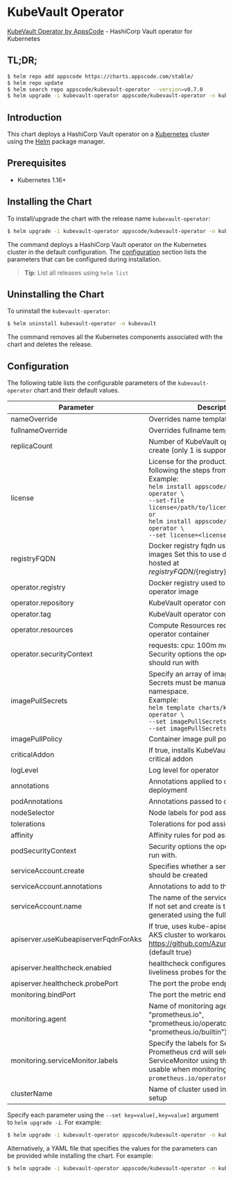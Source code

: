 # KubeVault Operator

[KubeVault Operator by AppsCode](https://github.com/kubevault/operator) - HashiCorp Vault operator for Kubernetes

## TL;DR;

```bash
$ helm repo add appscode https://charts.appscode.com/stable/
$ helm repo update
$ helm search repo appscode/kubevault-operator --version=v0.7.0
$ helm upgrade -i kubevault-operator appscode/kubevault-operator -n kubevault --create-namespace --version=v0.7.0
```

## Introduction

This chart deploys a HashiCorp Vault operator on a [Kubernetes](http://kubernetes.io) cluster using the [Helm](https://helm.sh) package manager.

## Prerequisites

- Kubernetes 1.16+

## Installing the Chart

To install/upgrade the chart with the release name `kubevault-operator`:

```bash
$ helm upgrade -i kubevault-operator appscode/kubevault-operator -n kubevault --create-namespace --version=v0.7.0
```

The command deploys a HashiCorp Vault operator on the Kubernetes cluster in the default configuration. The [configuration](#configuration) section lists the parameters that can be configured during installation.

> **Tip**: List all releases using `helm list`

## Uninstalling the Chart

To uninstall the `kubevault-operator`:

```bash
$ helm uninstall kubevault-operator -n kubevault
```

The command removes all the Kubernetes components associated with the chart and deletes the release.

## Configuration

The following table lists the configurable parameters of the `kubevault-operator` chart and their default values.

|              Parameter               |                                                                                                                                                                                     Description                                                                                                                                                                                     |                  Default                  |
|--------------------------------------|-------------------------------------------------------------------------------------------------------------------------------------------------------------------------------------------------------------------------------------------------------------------------------------------------------------------------------------------------------------------------------------|-------------------------------------------|
| nameOverride                         | Overrides name template                                                                                                                                                                                                                                                                                                                                                             | <code>""</code>                           |
| fullnameOverride                     | Overrides fullname template                                                                                                                                                                                                                                                                                                                                                         | <code>""</code>                           |
| replicaCount                         | Number of KubeVault operator replicas to create (only 1 is supported)                                                                                                                                                                                                                                                                                                               | <code>1</code>                            |
| license                              | License for the product. Get a license by following the steps from [here](https://kubevault.com/docs/latest/setup/install/enterprise/#get-a-trial-license). <br> Example: <br> `helm install appscode/kubevault-operator \` <br> `--set-file license=/path/to/license/file` <br> `or` <br> `helm install appscode/kubevault-operator \` <br> `--set license=<license file content>` | <code>""</code>                           |
| registryFQDN                         | Docker registry fqdn used to pull docker images Set this to use docker registry hosted at ${registryFQDN}/${registry}/${image}                                                                                                                                                                                                                                                      | <code>""</code>                           |
| operator.registry                    | Docker registry used to pull KubeVault operator image                                                                                                                                                                                                                                                                                                                               | <code>kubevault</code>                    |
| operator.repository                  | KubeVault operator container image                                                                                                                                                                                                                                                                                                                                                  | <code>vault-operator</code>               |
| operator.tag                         | KubeVault operator container image tag                                                                                                                                                                                                                                                                                                                                              | <code>v0.7.0</code>                       |
| operator.resources                   | Compute Resources required by the operator container                                                                                                                                                                                                                                                                                                                                | <code>{}</code>                           |
| operator.securityContext             | requests: cpu: 100m memory: 128Mi Security options the operator container should run with                                                                                                                                                                                                                                                                                           | <code>{}</code>                           |
| imagePullSecrets                     | Specify an array of imagePullSecrets. Secrets must be manually created in the namespace. <br> Example: <br> `helm template charts/kubevault-operator \` <br> `--set imagePullSecrets[0].name=sec0 \` <br> `--set imagePullSecrets[1].name=sec1`                                                                                                                                     | <code>[]</code>                           |
| imagePullPolicy                      | Container image pull policy                                                                                                                                                                                                                                                                                                                                                         | <code>IfNotPresent</code>                 |
| criticalAddon                        | If true, installs KubeVault operator as critical addon                                                                                                                                                                                                                                                                                                                              | <code>false</code>                        |
| logLevel                             | Log level for operator                                                                                                                                                                                                                                                                                                                                                              | <code>3</code>                            |
| annotations                          | Annotations applied to operator deployment                                                                                                                                                                                                                                                                                                                                          | <code>{}</code>                           |
| podAnnotations                       | Annotations passed to operator pod(s).                                                                                                                                                                                                                                                                                                                                              | <code>{}</code>                           |
| nodeSelector                         | Node labels for pod assignment                                                                                                                                                                                                                                                                                                                                                      | <code>{"kubernetes.io/os":"linux"}</code> |
| tolerations                          | Tolerations for pod assignment                                                                                                                                                                                                                                                                                                                                                      | <code>[]</code>                           |
| affinity                             | Affinity rules for pod assignment                                                                                                                                                                                                                                                                                                                                                   | <code>{}</code>                           |
| podSecurityContext                   | Security options the operator pod should run with.                                                                                                                                                                                                                                                                                                                                  | <code>{}</code>                           |
| serviceAccount.create                | Specifies whether a service account should be created                                                                                                                                                                                                                                                                                                                               | <code>true</code>                         |
| serviceAccount.annotations           | Annotations to add to the service account                                                                                                                                                                                                                                                                                                                                           | <code>{}</code>                           |
| serviceAccount.name                  | The name of the service account to use. If not set and create is true, a name is generated using the fullname template                                                                                                                                                                                                                                                              | <code>""</code>                           |
| apiserver.useKubeapiserverFqdnForAks | If true, uses kube-apiserver FQDN for AKS cluster to workaround https://github.com/Azure/AKS/issues/522 (default true)                                                                                                                                                                                                                                                              | <code>true</code>                         |
| apiserver.healthcheck.enabled        | healthcheck configures the readiness and liveliness probes for the operator pod.                                                                                                                                                                                                                                                                                                    | <code>true</code>                         |
| apiserver.healthcheck.probePort      | The port the probe endpoint binds to                                                                                                                                                                                                                                                                                                                                                | <code>8081</code>                         |
| monitoring.bindPort                  | The port the metric endpoint binds to                                                                                                                                                                                                                                                                                                                                               | <code>8080</code>                         |
| monitoring.agent                     | Name of monitoring agent (one of "prometheus.io", "prometheus.io/operator", "prometheus.io/builtin")                                                                                                                                                                                                                                                                                | <code>""</code>                           |
| monitoring.serviceMonitor.labels     | Specify the labels for ServiceMonitor. Prometheus crd will select ServiceMonitor using these labels. Only usable when monitoring agent is `prometheus.io/operator`.                                                                                                                                                                                                                 | <code>{}</code>                           |
| clusterName                          | Name of cluster used in a multi-cluster setup                                                                                                                                                                                                                                                                                                                                       | <code>""</code>                           |


Specify each parameter using the `--set key=value[,key=value]` argument to `helm upgrade -i`. For example:

```bash
$ helm upgrade -i kubevault-operator appscode/kubevault-operator -n kubevault --create-namespace --version=v0.7.0 --set replicaCount=1
```

Alternatively, a YAML file that specifies the values for the parameters can be provided while
installing the chart. For example:

```bash
$ helm upgrade -i kubevault-operator appscode/kubevault-operator -n kubevault --create-namespace --version=v0.7.0 --values values.yaml
```
